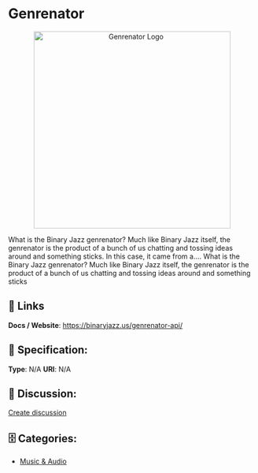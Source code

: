 # Genrenator
<p align="center">
    <img width="400" src="https://raw.githubusercontent.com/apis-list/apis-list/main/apis/genrenator/logo_256x256.png" alt="Genrenator Logo"/>
</p>

What is the Binary Jazz genrenator? Much like Binary Jazz itself, the genrenator is the product of a bunch of us chatting and tossing ideas around and something sticks.  In this case, it came from a….  What is the Binary Jazz genrenator? Much like Binary Jazz itself, the genrenator is the product of a bunch of us chatting and tossing ideas around and something sticks

##  🔗 Links
**Docs / Website**: https://binaryjazz.us/genrenator-api/

## 🧬 Specification:
**Type**: N/A
**URI**: N/A

## 💬 Discussion:
[Create discussion](https://github.com/apis-list/apis-list/discussions/new)

## 🗄️ Categories:
- [Music & Audio](https://github.com/apis-list/apis-list#music--audio)



